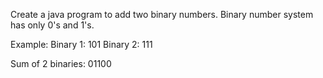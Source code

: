 Create a java program to add two binary numbers. Binary number system has only 0's and 1's.

Example: 
  Binary 1: 101
  Binary 2: 111
  
  Sum of 2 binaries: 01100
